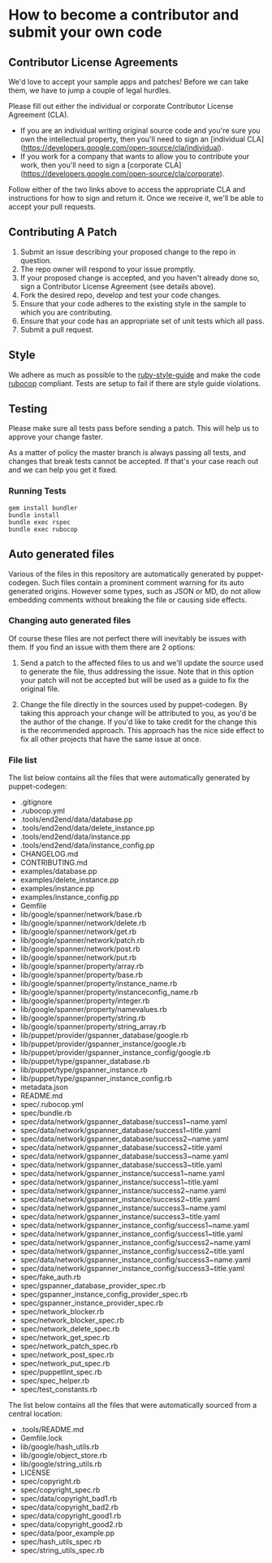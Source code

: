 # How to become a contributor and submit your own code

## Contributor License Agreements

We'd love to accept your sample apps and patches! Before we can take them, we
have to jump a couple of legal hurdles.

Please fill out either the individual or corporate Contributor License
Agreement (CLA).

  * If you are an individual writing original source code and you're sure you
    own the intellectual property, then you'll need to sign an [individual CLA]
    (https://developers.google.com/open-source/cla/individual).
  * If you work for a company that wants to allow you to contribute your work,
    then you'll need to sign a [corporate CLA]
    (https://developers.google.com/open-source/cla/corporate).

Follow either of the two links above to access the appropriate CLA and
instructions for how to sign and return it. Once we receive it, we'll
be able to accept your pull requests.

## Contributing A Patch

1. Submit an issue describing your proposed change to the repo in question.
1. The repo owner will respond to your issue promptly.
1. If your proposed change is accepted, and you haven't already done so, sign a
   Contributor License Agreement (see details above).
1. Fork the desired repo, develop and test your code changes.
1. Ensure that your code adheres to the existing style in the sample to which
   you are contributing.
1. Ensure that your code has an appropriate set of unit tests which all pass.
1. Submit a pull request.

## Style

We adhere as much as possible to the [ruby-style-guide][] and make the code
[rubocop][] compliant. Tests are setup to fail if there are style guide
violations.

## Testing

Please make sure all tests pass before sending a patch. This will help us to
approve your change faster.

As a matter of policy the master branch is always passing all tests, and changes
that break tests cannot be accepted. If that's your case reach out and we can
help you get it fixed.

### Running Tests

```
gem install bundler
bundle install
bundle exec rspec
bundle exec rubocop
```

## Auto generated files

Various of the files in this repository are automatically generated by
puppet-codegen. Such files contain a prominent comment warning for its
auto generated origins. However some types, such as JSON or MD, do not allow
embedding comments without breaking the file or causing side effects.

### Changing auto generated files

Of course these files are not perfect there will inevitably be issues with them.
If you find an issue with them there are 2 options:

1. Send a patch to the affected files to us and we'll update the source used to
   generate the file, thus addressing the issue. Note that in this option your
   patch will not be accepted but will be used as a guide to fix the original
   file.

2. Change the file directly in the sources used by puppet-codegen. By taking
   this approach your change will be attributed to you, as you'd be the author
   of the change. If you'd like to take credit for the change this is the
   recommended approach. This approach has the nice side effect to fix all other
   projects that have the same issue at once.

### File list

The list below contains all the files that were automatically generated by
puppet-codegen:

  * .gitignore
  * .rubocop.yml
  * .tools/end2end/data/database.pp
  * .tools/end2end/data/delete_instance.pp
  * .tools/end2end/data/instance.pp
  * .tools/end2end/data/instance_config.pp
  * CHANGELOG.md
  * CONTRIBUTING.md
  * examples/database.pp
  * examples/delete_instance.pp
  * examples/instance.pp
  * examples/instance_config.pp
  * Gemfile
  * lib/google/spanner/network/base.rb
  * lib/google/spanner/network/delete.rb
  * lib/google/spanner/network/get.rb
  * lib/google/spanner/network/patch.rb
  * lib/google/spanner/network/post.rb
  * lib/google/spanner/network/put.rb
  * lib/google/spanner/property/array.rb
  * lib/google/spanner/property/base.rb
  * lib/google/spanner/property/instance_name.rb
  * lib/google/spanner/property/instanceconfig_name.rb
  * lib/google/spanner/property/integer.rb
  * lib/google/spanner/property/namevalues.rb
  * lib/google/spanner/property/string.rb
  * lib/google/spanner/property/string_array.rb
  * lib/puppet/provider/gspanner_database/google.rb
  * lib/puppet/provider/gspanner_instance/google.rb
  * lib/puppet/provider/gspanner_instance_config/google.rb
  * lib/puppet/type/gspanner_database.rb
  * lib/puppet/type/gspanner_instance.rb
  * lib/puppet/type/gspanner_instance_config.rb
  * metadata.json
  * README.md
  * spec/.rubocop.yml
  * spec/bundle.rb
  * spec/data/network/gspanner_database/success1~name.yaml
  * spec/data/network/gspanner_database/success1~title.yaml
  * spec/data/network/gspanner_database/success2~name.yaml
  * spec/data/network/gspanner_database/success2~title.yaml
  * spec/data/network/gspanner_database/success3~name.yaml
  * spec/data/network/gspanner_database/success3~title.yaml
  * spec/data/network/gspanner_instance/success1~name.yaml
  * spec/data/network/gspanner_instance/success1~title.yaml
  * spec/data/network/gspanner_instance/success2~name.yaml
  * spec/data/network/gspanner_instance/success2~title.yaml
  * spec/data/network/gspanner_instance/success3~name.yaml
  * spec/data/network/gspanner_instance/success3~title.yaml
  * spec/data/network/gspanner_instance_config/success1~name.yaml
  * spec/data/network/gspanner_instance_config/success1~title.yaml
  * spec/data/network/gspanner_instance_config/success2~name.yaml
  * spec/data/network/gspanner_instance_config/success2~title.yaml
  * spec/data/network/gspanner_instance_config/success3~name.yaml
  * spec/data/network/gspanner_instance_config/success3~title.yaml
  * spec/fake_auth.rb
  * spec/gspanner_database_provider_spec.rb
  * spec/gspanner_instance_config_provider_spec.rb
  * spec/gspanner_instance_provider_spec.rb
  * spec/network_blocker.rb
  * spec/network_blocker_spec.rb
  * spec/network_delete_spec.rb
  * spec/network_get_spec.rb
  * spec/network_patch_spec.rb
  * spec/network_post_spec.rb
  * spec/network_put_spec.rb
  * spec/puppetlint_spec.rb
  * spec/spec_helper.rb
  * spec/test_constants.rb

The list below contains all the files that were automatically sourced from a
central location:

  * .tools/README.md
  * Gemfile.lock
  * lib/google/hash_utils.rb
  * lib/google/object_store.rb
  * lib/google/string_utils.rb
  * LICENSE
  * spec/copyright.rb
  * spec/copyright_spec.rb
  * spec/data/copyright_bad1.rb
  * spec/data/copyright_bad2.rb
  * spec/data/copyright_good1.rb
  * spec/data/copyright_good2.rb
  * spec/data/poor_example.pp
  * spec/hash_utils_spec.rb
  * spec/string_utils_spec.rb

[ruby-style-guide]: https://github.com/bbatsov/ruby-style-guide
[rubocop]: https://rubocop.readthedocs.io/en/latest/
